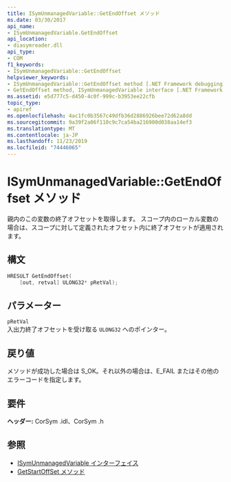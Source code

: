 ```yaml
---
title: ISymUnmanagedVariable::GetEndOffset メソッド
ms.date: 03/30/2017
api_name:
- ISymUnmanagedVariable.GetEndOffset
api_location:
- diasymreader.dll
api_type:
- COM
f1_keywords:
- ISymUnmanagedVariable::GetEndOffset
helpviewer_keywords:
- ISymUnmanagedVariable::GetEndOffset method [.NET Framework debugging]
- GetEndOffset method, ISymUnmanagedVariable interface [.NET Framework debugging]
ms.assetid: e5d777c5-d450-4c0f-999c-b3953ee22cfb
topic_type:
- apiref
ms.openlocfilehash: 4ac1fc0b3567c49dfb36d2886926bee72d62a8dd
ms.sourcegitcommit: 9a39f2a06f110c9c7ca54ba216900d038aa14ef3
ms.translationtype: MT
ms.contentlocale: ja-JP
ms.lasthandoff: 11/23/2019
ms.locfileid: "74446065"
---
```

# <a name="isymunmanagedvariablegetendoffset-method"></a>ISymUnmanagedVariable::GetEndOffset メソッド
親内のこの変数の終了オフセットを取得します。 スコープ内のローカル変数の場合は、スコープに対して定義されたオフセット内に終了オフセットが適用されます。  
  
## <a name="syntax"></a>構文  
  
```cpp  
HRESULT GetEndOffset(  
    [out, retval] ULONG32* pRetVal);  
```  
  
## <a name="parameters"></a>パラメーター  
 `pRetVal`  
 入出力終了オフセットを受け取る `ULONG32` へのポインター。  
  
## <a name="return-value"></a>戻り値  
 メソッドが成功した場合は S_OK。それ以外の場合は、E_FAIL またはその他のエラーコードを指定します。  
  
## <a name="requirements"></a>要件  
 **ヘッダー:** CorSym .idl、CorSym .h  
  
## <a name="see-also"></a>参照

- [ISymUnmanagedVariable インターフェイス](../../../../docs/framework/unmanaged-api/diagnostics/isymunmanagedvariable-interface.md)
- [GetStartOffSet メソッド](../../../../docs/framework/unmanaged-api/diagnostics/isymunmanagedvariable-getstartoffset-method.md)
